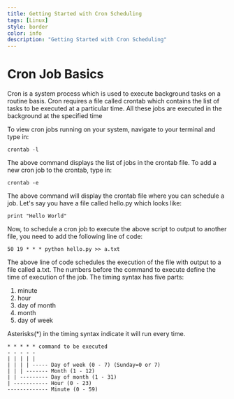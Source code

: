 ```yaml
---
title: Getting Started with Cron Scheduling
tags: [Linux]
style: border
color: info
description: "Getting Started with Cron Scheduling"
---
```



# Cron Job Basics

Cron is a system process which is used to execute background tasks on a routine basis. Cron requires a file called crontab which contains the list of tasks to be executed at a particular time. All these jobs are executed in the background at the specified time

To view cron jobs running on your system, navigate to your terminal and type in:

`crontab -l`

The above command displays the list of jobs in the crontab file. To add a new cron job to the crontab, type in:

`crontab -e`

The above command will display the crontab file where you can schedule a job. Let's say you have a file called hello.py which looks like:

`print "Hello World"`

Now, to schedule a cron job to execute the above script to output to another file, you need to add the following line of code:

`50 19 * * * python hello.py >> a.txt`

The above line of code schedules the execution of the file with output to a file called a.txt. The numbers before the command to execute define the time of execution of the job. The timing syntax has five parts:

1. minute
2. hour
3. day of month
4. month
5. day of week

Asterisks(*) in the timing syntax indicate it will run every time. 

    * * * * * command to be executed
    - - - - -
    | | | | |
    | | | | ----- Day of week (0 - 7) (Sunday=0 or 7)
    | | | ------- Month (1 - 12)
    | | --------- Day of month (1 - 31)
    | ----------- Hour (0 - 23)
    ------------- Minute (0 - 59)
	

